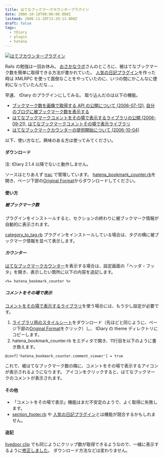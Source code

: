 ```yaml
---
title: はてなブックマークカウンタープラグイン
date: 2006-10-10T00:00:00.000Z
lastmod: 2006-11-20T13:29:13.000Z
draft: false
tags:
  - tDiary
  - plugin
  - hatena
---
```


[![はてブカウンタープラグイン](https://farm1.staticflickr.com/105/265870514_6b964aedd7.jpg "はてブカウンタープラグイン")](http://www.flickr.com/photos/machu/265870514/)

Rails の勉強は一回お休み。 [おさかなラボ](http://kaede.to/~canada/doc/hatena-count-link)さんのところに、被はてなブックマーク数を簡単に取得できる方法が書かれていた。 [人気の日記プラグイン](/posts/20051227/p02)を作った時は XMLRPC を使って面倒なことをやっていたのに、いつの間にかこんなに便利になっていたんだな…。

早速、 tDiary のプラグインにしてみる。 取り込んだのは以下の機能。

- [ブックマーク数を画像で取得する API の公開について (2006-07-12)](http://hatena.g.hatena.ne.jp/hatenabookmark/20060712/1152696382), [自分のブログに被ブックマーク数を表示する](http://b.hatena.ne.jp/help/count)
- [はてなブックマークコメントをその場で表示するライブラリの公開 (2006-09-21)](http://hatena.g.hatena.ne.jp/hatenabookmark/20060921/1158827998), [はてなブックマークコメントその場で表示ライブラリ](http://d.hatena.ne.jp/keyword/%a4%cf%a4%c6%a4%ca%a5%d6%a5%c3%a5%af%a5%de%a1%bc%a5%af%a5%b3%a5%e1%a5%f3%a5%c8%a4%bd%a4%ce%be%ec%a4%c7%c9%bd%bc%a8%a5%e9%a5%a4%a5%d6%a5%e9%a5%ea)
- [はてなブックマークカウンターの提供開始について (2006-10-04)](http://hatena.g.hatena.ne.jp/hatenabookmark/20061004/1159941842)

以下、使い方など。興味のある方は使ってみてください。

#### ダウンロード

注: tDiary 2.1.4 以降でないと動作しません。

ソースはとりあえず [trac](http://www.machu.jp/trac/tdiary_plugin/browser/trunk/plugin) で管理しています。 [hatena_bookmark_counter.rb](http://www.machu.jp/trac/tdiary_plugin/browser/trunk/plugin/hatena_bookmark_counter.rb)を開き、ページ下部の[Original Format](http://www.machu.jp/trac/tdiary_plugin/browser/trunk/plugin/hatena_bookmark_counter.rb?format=raw)からダウンロードしてください。

#### 使い方

##### 被ブックマーク数

プラグインをインストールすると、セクションの終わりに被ブックマーク情報が自動的に表示されます。

[category_to_tag.rb](http://tdiary-users.sourceforge.jp/cgi-bin/wiki.cgi?category_to_tag.rb) プラグインをインストールしている場合は、タグの横に被ブックマーク情報を並べて表示します。

##### カウンター

[はてなブックマークカウンター](http://hatena.g.hatena.ne.jp/hatenabookmark/20061004/1159941842)を表示する場合は、設定画面の「ヘッダ・フッタ」を開き、表示したい箇所に以下の内容を追記します。

```
<%= hatena_bookmark_counter %>
```

##### コメントをその場で表示

[コメントをその場で表示するライブラリ](http://hatena.g.hatena.ne.jp/hatenabookmark/20060921/1158827998)を使う場合には、もう少し設定が必要です。

1. [ライブラリ用のスタイルシート](http://www.machu.jp/trac/tdiary_plugin/browser/trunk/plugin/hatena_bookmark_counter.css)をダウンロード（先ほどと同じように、ページ下部の[Original Format](http://www.machu.jp/trac/tdiary_plugin/browser/trunk/plugin/hatena_bookmark_counter.css?format=raw)をクリック）し、 tDiary の theme ディレクトリにコピーします。
2. hatena_bookmark_counter.rb をエディタで開き、11行目を以下のように書き換えます。

```
@conf['hatena_bookmark_counter.comment_viewer'] = true
```

これで、被はてなブックマーク数の隣に、コメントをその場で表示するアイコンが表示されるようになります。 アイコンをクリックすると、はてなブックマークのコメントが表示されます。

#### その他

- 「コメントをその場で表示」機能はまだ不安定のようで、よく取得に失敗します。
- [section_footer.rb](http://hsbt.que.ne.jp/hiki/hiki.cgi?section_footer.rb) や [人気の日記プラグイン](/posts/20051227/p03)とは機能が競合するかもしれません。

#### 追記

[livedoor clip](http://clip.livedoor.com/) でも同じようにクリップ数が取得できるようなので、一緒に表示するように[修正しました](http://www.machu.jp/trac/tdiary_plugin/changeset/23)。 ダウンロード方法などは変わりません。
